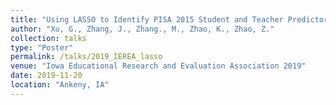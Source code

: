 ```yaml
---
title: "Using LASSO to Identify PISA 2015 Student and Teacher Predictors for Science Achievement"
author: "Xu, G., Zhang, J., Zhang., M., Zhao, K., Zhao, Z."
collection: talks
type: "Poster"
permalink: /talks/2019_IEREA_lasso
venue: "Iowa Educational Research and Evaluation Association 2019"
date: 2019-11-20
location: "Ankeny, IA"
---
```


